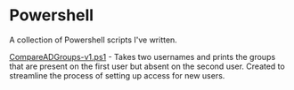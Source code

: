 # Powershell
A collection of Powershell scripts I've written.

[CompareADGroups-v1.ps1](https://github.com/kadenscroggins/Powershell/blob/main/CompareADGroups-v1.ps1) - Takes two usernames and prints the groups that are present on the first user but absent on the second user. Created to streamline the process of setting up access for new users.
